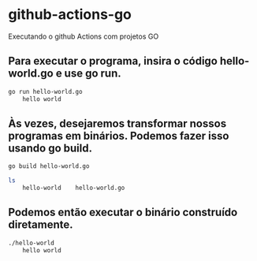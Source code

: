 # github-actions-go

Executando o github Actions com projetos GO

## Para executar o programa, insira o código hello-world.go e use go run.

```bash 
go run hello-world.go
    hello world
```

## Às vezes, desejaremos transformar nossos programas em binários. Podemos fazer isso usando go build.

```bash 
go build hello-world.go

ls
    hello-world    hello-world.go
```

## Podemos então executar o binário construído diretamente.

```bash 
./hello-world
    hello world
```